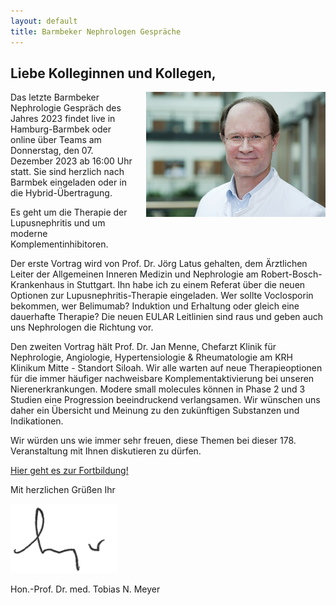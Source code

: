 ```yaml
---
layout: default
title: Barmbeker Nephrologen Gespräche
---
```

## Liebe Kolleginnen und Kollegen,   

<img src="/assets/images/CA_Meyer.jpg" height="200rem" alt="Portraitfoto Hon. Prof. Dr. Tobias N. Meyer" style="float:right; margin-left:20px; margin-bottom:20px;">Das letzte Barmbeker Nephrologie Gespräch des Jahres 2023 findet live in Hamburg-Barmbek oder online über Teams am Donnerstag, den 07. Dezember 2023 ab 16:00 Uhr statt. Sie sind herzlich nach Barmbek eingeladen oder in die Hybrid-Übertragung.      

Es geht um die Therapie der Lupusnephritis und um moderne Komplementinhibitoren.   
   
Der erste Vortrag wird von Prof. Dr. Jörg Latus gehalten, dem Ärztlichen Leiter der Allgemeinen Inneren Medizin und Nephrologie am Robert-Bosch-Krankenhaus in Stuttgart. Ihn habe ich zu einem Referat über die neuen Optionen zur Lupusnephritis-Therapie eingeladen. Wer sollte Voclosporin bekommen, wer Belimumab? Induktion und Erhaltung oder gleich eine dauerhafte Therapie? Die neuen EULAR Leitlinien sind raus und geben auch uns Nephrologen die Richtung vor.         
   
Den zweiten Vortrag hält Prof. Dr. Jan Menne, Chefarzt Klinik für Nephrologie, Angiologie, Hypertensiologie & Rheumatologie am KRH Klinikum Mitte - Standort Siloah. Wir alle warten auf neue Therapieoptionen für die immer häufiger nachweisbare Komplementaktivierung bei unseren Nierenerkrankungen. Modere small molecules können in Phase 2 und 3 Studien eine Progression beeindruckend verlangsamen. Wir wünschen uns daher ein Übersicht und Meinung zu den zukünftigen Substanzen und Indikationen.         
   
Wir würden uns wie immer sehr freuen, diese Themen bei dieser 178. Veranstaltung mit Ihnen diskutieren zu dürfen.         

<a class="button" href="https://teams.microsoft.com/l/meetup-join/19%3ameeting_YmUxOTUxMDQtOWQ3MC00MWNkLWJhZmQtODZkMGRiMmM0OGE3%40thread.v2/0?context=%7b%22Tid%22%3a%22e6160a47-a12e-4ab1-be56-bddd09456693%22%2c%22Oid%22%3a%2254de3200-43af-4cbb-8fde-9d0457be7bcb%22%7d" target="_blank">Hier geht es zur Fortbildung!</a>  

Mit herzlichen Grüßen Ihr  

![Unterschrift Prof. Meyer](/assets/images/unterschrift-meyer.png)  

Hon.-Prof. Dr. med. Tobias N. Meyer  
